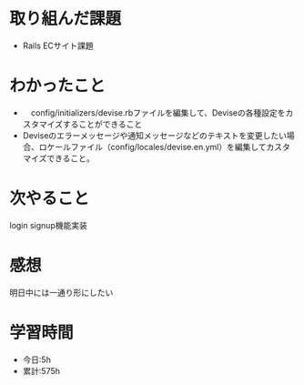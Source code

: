 # 取り組んだ課題
  - Rails ECサイト課題
# わかったこと
*   　config/initializers/devise.rbファイルを編集して、Deviseの各種設定をカスタマイズすることができること
*   Deviseのエラーメッセージや通知メッセージなどのテキストを変更したい場合、ロケールファイル（config/locales/devise.en.yml）を編集してカスタマイズできること。

# 次やること
login signup機能実装
# 感想
明日中には一通り形にしたい

# 学習時間
- 今日:5h
- 累計:575h